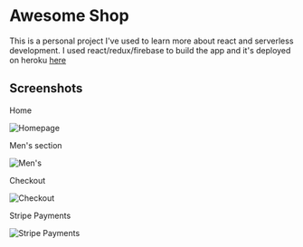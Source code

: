 # Awesome Shop

This is a personal project I've used to learn more about react and serverless development. I used react/redux/firebase to build the app and it's deployed on heroku [here](https://awesome-shop-react.herokuapp.com)

## Screenshots

Home

![Homepage](https://i.imgur.com/d9RFcXC.png)

Men's section

![Men's](https://i.imgur.com/b7q4HuY.png)

Checkout

![Checkout](https://i.imgur.com/MJWwxuI.png)

Stripe Payments

![Stripe Payments](https://i.imgur.com/ylzvjbn.png)
